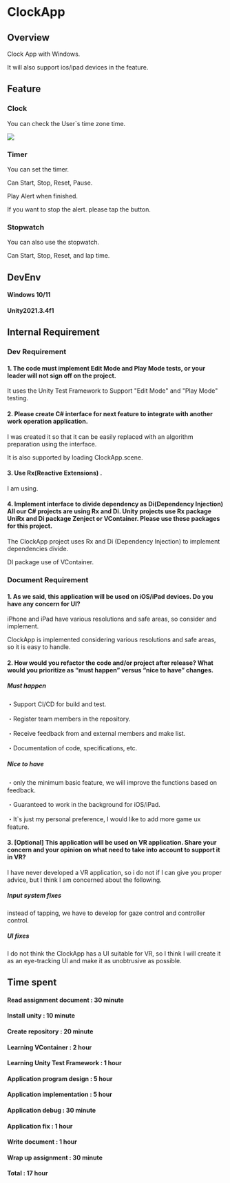 # ClockApp

## Overview
Clock App with Windows.

It will also support ios/ipad devices in the feature.

## Feature

### Clock
You can check the User`s time zone time.

<img src="ReadMeResource/Image001.png" />

### Timer
You can set the timer.

Can Start, Stop, Reset, Pause.

Play Alert when finished.

If you want to stop the alert. please tap the button.

### Stopwatch
You can also use the stopwatch.

Can Start, Stop, Reset, and lap time.

## DevEnv
#### Windows 10/11
#### Unity2021.3.4f1

## Internal Requirement
### Dev Requirement
#### 1. The code must implement Edit Mode and Play Mode tests, or your leader will not sign off on the project.
It uses the Unity Test Framework to Support "Edit Mode" and "Play Mode" testing.

#### 2. Please create C# interface for next feature to integrate with another work operation application. 
I was created it so that it can be easily replaced with an algorithm preparation using the interface.

It is also supported by loading ClockApp.scene.

#### 3. Use Rx(Reactive Extensions) .
I am using.

#### 4. Implement interface to divide dependency as Di(Dependency Injection) All our C# projects are using Rx and Di. Unity projects use Rx package UniRx and Di package Zenject or VContainer. Please use these packages for this project. 
The ClockApp project uses Rx and Di (Dependency Injection) to implement dependencies divide.

DI package use of VContainer.

### Document Requirement 
#### 1. As we said, this application will be used on iOS/iPad devices. Do you have any concern for UI?
iPhone and iPad have various resolutions and safe areas, so consider and implement.

ClockApp is implemented considering various resolutions and safe areas, so it is easy to handle.

#### 2. How would you refactor the code and/or project after release? What would you prioritize as “must happen” versus “nice to have” changes. 
##### Must happen
・Support CI/CD for build and test.

・Register team members in the repository.

・Receive feedback from and external members and make list.

・Documentation of code, specifications, etc.

##### Nice to have
・only the minimum basic feature, we will improve the functions based on feedback.

・Guaranteed to work in the background for iOS/iPad.

・It`s just my personal preference, I would like to add more game ux feature.

#### 3. [Optional] This application will be used on VR application. Share your concern and your opinion on what need to take into account to support it in VR?
I have never developed a VR application, so i do not if I can give you proper advice, but I think I am concerned about the following.

##### Input system fixes
instead of tapping, we have to develop for gaze control and controller control.

##### UI fixes
I do not think the ClockApp has a UI suitable for VR, so I think I will create it as an eye-tracking UI and make it as unobtrusive as possible.

## Time spent
#### Read assignment document : 30 minute
#### Install unity : 10 minute
#### Create repository : 20 minute
#### Learning VContainer : 2 hour
#### Learning Unity Test Framework : 1 hour
#### Application program design :  5 hour
#### Application implementation : 5 hour
#### Application debug : 30 minute
#### Application fix : 1 hour
#### Write document : 1 hour
#### Wrap up assignment : 30 minute
#### Total : 17 hour